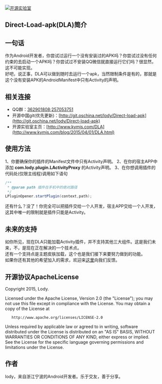 [![开源实验室](https://github.com/FinalLody/Direct-Load-apk/blob/master/logo.png)](http://www.kymjs.com/)<h2>Direct-Load-apk(DLA)简介</h2>

## 一句话
作为Android开发者，你尝试过运行一个没有安装过的APK吗？你尝试过没有任何约束的去启动一个APK吗？你尝试过不安装QQ微信就直接运行它们吗？很显然，这不可能实现。<br>
好吧，说正事，DLA可以做到随时去运行一个apk，当然限制条件是有的，那就是这个没有安装APK的AndroidManifest中只有Activity的声明。<br>

## 相关连接
* QQ群：[362901808](http://jq.qq.com/?_wv=1027&k=SKRiD0);[257053751](http://jq.qq.com/?_wv=1027&k=WoM2Aa)<br>
* 开源中国git(优先更新)：[http://git.oschina.net/lody/Direct-load-apk](http://git.oschina.net/lody/Direct-load-apk)<br>
* 开源实验室主页：[http://www.kymjs.com/DLA](http://www.kymjs.com/blog/2015/04/01/DLA.html)

## 使用方法
1、你要确保你的插件的Manifest文件中只有Activity声明。
2、在你的宿主APP中添加 **com.lody.plugin.LActivityProxy** 的Activity声明。
3、在你想调用插件的代码处(仅限主线程)调用如下语句
```java
/**
 * @param path 插件在手机中的绝对路径
 */
LPluginOpener.startPlugin(context,path);

```
还有什么？没了！你完全可以把插件交给一个人开发，宿主APP交给一个人开发，这其中唯一的限制就是插件只能是Activity。

## 未来的支持
如你所见，现在DLA只能加载Activity插件，并不支持其他三大组件。这是我们未来，不，是现在正在解决的一个技术点。<br>
还有一个支持点是主题皮肤加载，这个也是我们接下来要努力做到的功能。<br>
如果你还有其他的希望加入的需求，欢迎来[这里](http://jq.qq.com/?_wv=1027&k=SKRiD0)向我们反馈。<br>

## 开源协议ApacheLicense

Copyright 2015, Lody.

 Licensed under the Apache License, Version 2.0 (the "License");
 you may not use this file except in compliance with the License.
 You may obtain a copy of the License at

       http://www.apache.org/licenses/LICENSE-2.0

 Unless required by applicable law or agreed to in writing, software
 distributed under the License is distributed on an "AS IS" BASIS,
 WITHOUT WARRANTIES OR CONDITIONS OF ANY KIND, either express or implied.
 See the License for the specific language governing permissions and
 limitations under the License.


## 作者
lody，来自浙江宁波的Android开发者。乐于交友，善于分享。